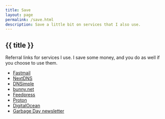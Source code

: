 ```yaml
---
title: Save
layout: page
permalink: /save.html
description: Save a little bit on services that I also use.
---
```

<h2 class="page-header">{{ title }}</h2>

Referral links for services I use. I save some money, and you do as well if you choose to use them.

<ul class="link-list">
  <li><a class="plausible-event-name=Fastmail+referral" href="https://join.fastmail.com/5363c193">Fastmail</a></li>
  <li><a class="plausible-event-name=NextDNS+referral" href="https://nextdns.io/?from=m56mt3z6">NextDNS</a></li>
  <li><a class="plausible-event-name=DNSimple+referral" href="https://dnsimple.com/r/3a7cbb9e15df8f">DNSimple</a></li>
  <li><a class="plausible-event-name=bunny.net+referral" href="https://bunny.net?ref=revw3mehej">bunny.net</a></li>
  <li><a class="plausible-event-name=Feedpress+referral" href="https://feedpress.com/?affid=34370">Feedpress</a></li>
  <li><a class="plausible-event-name=Proton+referral" href="https://pr.tn/ref/X775YX40Z50G">Proton</a></li>
  <li><a class="plausible-event-name=DigitalOcean+referral" href="https://m.do.co/c/3635bf99aee2">DigitalOcean</a></li>
  <li><a class="plausible-event-name=Garbage+Day+referral" href="https://www.garbageday.email/subscribe?ref=4JeD4bFKQE">Garbage Day newsletter</a></li>
</ul>
